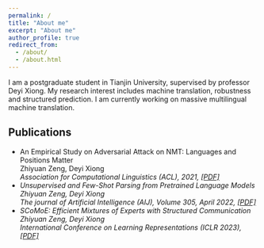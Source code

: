 ```yaml
---
permalink: /
title: "About me"
excerpt: "About me"
author_profile: true
redirect_from: 
  - /about/
  - /about.html
---
```


I am a postgraduate student in Tianjin University, supervised by professor Deyi Xiong. My research interest includes machine translation, robustness and structured prediction. I am currently working on massive multilingual machine translation.

## Publications
- An Empirical Study on Adversarial Attack on NMT: Languages and Positions Matter<br> 
Zhiyuan Zeng, Deyi Xiong<br> 
<i>Association for Computational Linguistics (ACL), 2021<i>, [[PDF]](https://aclanthology.org/2021.acl-short.58.pdf)
- Unsupervised and Few-Shot Parsing from Pretrained Language Models <br>
Zhiyuan Zeng, Deyi Xiong<br> 
<i>The journal of Artificial Intelligence (AIJ), Volume 305, April 2022<i>, [[PDF]](https://arxiv.org/pdf/2206.04980.pdf)
- SCoMoE: Efficient Mixtures of Experts with Structured Communication <br>
Zhiyuan Zeng, Deyi Xiong<br> 
<i>International Conference on Learning Representations (ICLR 2023)<i>, [[PDF]](https://openreview.net/pdf?id=s-c96mSU0u5)